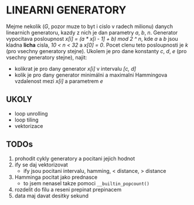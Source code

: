 # LINEARNI GENERATORY

Mejme nekolik (_G_, pozor muze to byt i cislo v radech milionu) danych
linearnich generatoru, kazdy z nich je dan parametry _a_, _b_, _n_. Generator
vypocitava posloupnost _x[i] = (a * x[i - 1] + b) mod 2 ^ n_, kde _a_ a _b_ jsou
kladna __licha__ cisla, _10 < n < 32_ a _x[0] = 0_. Pocet clenu teto
posloupnosti je _k_ (pro vsechny generatory stejne). Ukolem je pro dane
konstanty _c_, _d_, _e_ (pro vsechny generatory stejne), najit:

- kolikrat je pro dany generator _x[i]_ v intervalu _[c, d]_
- kolik je pro dany generator minimálni a maximalni Hammingova vzdalenost mezi
  _x[i]_ a parametrem _e_

## UKOLY

- loop unrolling
- loop tiling
- vektorizace

## TODOs
1. prohodit cykly generatory a pocitani jejich hodnot
2. ify se daj vektorizovat
    - ify jsou pocitani intervalu, hamming, < distance, > distance
3. Hamminga pocitat jako prednasce
    - to jsem nenasel takze pomoci `__builtin_popcount()`
4. rozdelit do filu a reseni prepinat prepinacem
5. data maj davat desitky sekund
